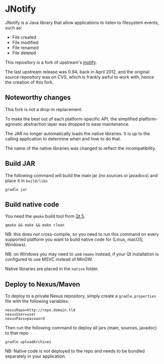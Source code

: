 JNotify
=======

JNotify is a Java library that allow applications to listen to filesystem
events, such as:

 - File created
 - File modified
 - File renamed
 - File deleted

This repository is a fork of upstream's [jnotify](http://jnotify.sourceforge.net).

The last upstream release was 0.94, back in April 2012, and the original source repository
was on CVS, which is frankly awful to work with, hence the creation of this fork.

## Noteworthy changes

This fork is *not* a drop-in replacement.

To make the best out of each platform-specific API, the simplified platform-agnostic
abstraction layer was dropped to ease maintenance.

The JAR no longer automatically loads the native libraries. It is up to the calling
application to determine when and how to do that.

The name of the native libraries was changed to reflect the incompatibility.

## Build JAR

The following command will build the main jar (no sources or javadocs) and place it in `build/libs`

```
gradle jar
```

## Build native code

You need the `qmake` build tool from [Qt 5](https://www.qt.io).

```
qmake && make && make clean
```

NB: this does *not* cross-compile, so you need to run this command on every supported
platform you want to build native code for (Linux, macOS, Windows).

NB: on Windows you may need to use `nmake` instead, if your Qt installation is configured to
use MSVC instead of MinGW.

Native libraries are placed in the `native` folder.

## Deploy to Nexus/Maven

To deploy to a private Nexus repository, simply create a `gradle.properties` file with the
following variables:

```
nexusRepo=http://repo.domain.tld
nexusUser=user
nexusPass=password
```

Then run the following command to deploy all jars (main, sources, javadoc) to that repo

```
gradle uploadArchives
```

NB: Native code is *not* deployed to the repo and needs to be bundled separately in your application.

